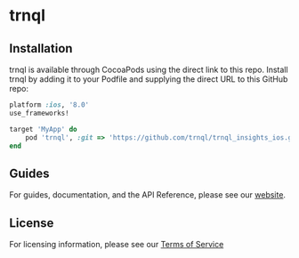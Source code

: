 # trnql

## Installation

trnql is available through CocoaPods using the direct link to this repo. Install trnql by adding it to your Podfile and supplying the direct URL to this GitHub repo:

```ruby
platform :ios, '8.0'
use_frameworks!

target 'MyApp' do
	pod 'trnql', :git => 'https://github.com/trnql/trnql_insights_ios.git'
end
```

## Guides

For guides, documentation, and the API Reference, please see our [website](http://www.trnql.com/#!quickstart-2/nn18r).

## License

For licensing information, please see our [Terms of Service](http://trnql.com/download/EvaluationTermsofService.pdf)
